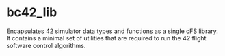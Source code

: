 # bc42_lib
Encapsulates 42 simulator data types and functions as a single cFS library. It contains a minimal set of utilities that are required to run the 42 flight software control algorithms.
